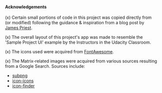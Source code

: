 #### Acknowledgements

(x) Certain small portions of code in this project was copied directly from (or modified) following the guidance & inspiration from a blog post by [James Priest](https://james-priest.github.io/reactnd-project-would-you-rather/).


(x) The overall layout of this project's app was made to resemble the 'Sample Project UI' example by the Instructors in the Udacity Classroom.


(x) The icons used were acquired from [FontAwesome](https://fontawesome.com/).


(x) The Matrix-related images were acquired from various sources resulting from a Google Search. Sources include:
* [subpng](https://www.subpng.com/png-k1h1lh/)
* [icon-icons](https://icon-icons.com/icon/trinity-avatar/90829)
* [icon-finder](https://www.iconfinder.com/)